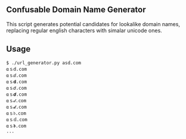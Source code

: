 ## Confusable Domain Name Generator

This script generates potential candidates for lookalike domain names, replacing regular english characters with simalar unicode ones.

## Usage

```
$ ./url_generator.py asd.com
⍺ｓⅾ.com
⍺ｓⅆ.com
⍺ｓ𝐝.com
⍺ｓ𝑑.com
⍺ｓ𝒅.com
⍺ｓ𝒹.com
⍺ｓ𝓭.com
⍺ｓ𝔡.com
⍺ｓ𝕕.com
⍺ｓ𝖉.com
...
```
